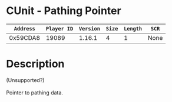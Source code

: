# CUnit - Pathing Pointer

| `Address` | `Player ID` | `Version` | `Size` | `Length` | `SCR` |
| ---------- | ----------- | --------- | ------ | -------- | ---- |
| 0x59CDA8 | 19089 | 1.16.1 | 4 | 1 | None |

# Description

(Unsupported?)<br><br>Pointer to pathing data.